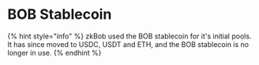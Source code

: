 # BOB Stablecoin



{% hint style="info" %}
zkBob used the BOB stablecoin for it's initial pools. It has since moved to USDC, USDT and ETH, and the BOB stablecoin is no longer in use.
{% endhint %}
